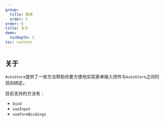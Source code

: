 ```yaml
---
group:
  title: 表单
  order: 5
order: 0 
title: 关于
demo:
  tocDepth: 5
toc: content
---
```




## 关于
  
`AutoStore`提供了一些方法帮助你更方便地实现表单输入控件与`AutoStore`之间的双向绑定。

目前支持的方法有：

- `bind` 
- `useInput` 
- `useFormBindings` 
 